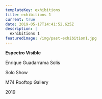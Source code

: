 ```yaml
---
templateKey: exhibitions
title: exhibitions 1
current: true
date: 2019-05-17T14:41:52.625Z
description: |
  exhibitions 1
featuredimage: /img/past-exhibition1.jpg
---
```

**Espectro Visible**

Enrique Guadarrama Solis

Solo Show

M74 Rooftop Gallery

2019
